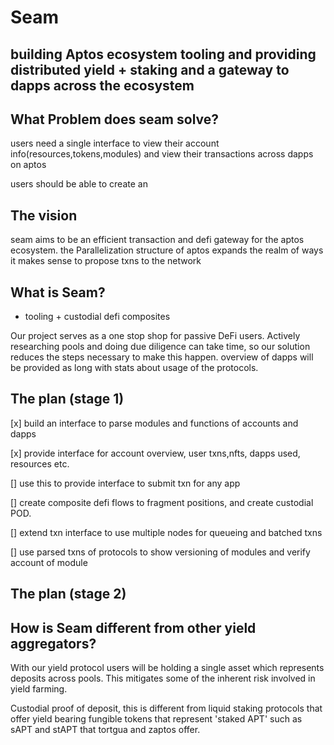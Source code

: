 <!-- 

                            
 ####  ######   ##   #    # 
#      #       #  #  ##  ## 
 ####  #####  #    # # ## # 
     # #      ###### #    # 
#    # #      #    # #    # 
 ####  ###### #    # #    #                        
                 
    
 -->


# Seam

 ## building Aptos ecosystem tooling and providing distributed yield + staking and a gateway to dapps across the ecosystem

## What Problem does seam solve?



users need a single interface to view their account info(resources,tokens,modules) and view their transactions across dapps on aptos

users should be able to create an

## The vision

seam aims to be an efficient transaction and defi gateway for the aptos ecosystem.
the Parallelization structure of aptos expands the realm of ways it makes sense to propose txns to the network

## What is Seam?

- tooling + custodial defi composites 

Our project serves as a one stop shop for passive DeFi users. Actively researching pools and doing due diligence can take time, so our solution reduces the steps necessary to make this happen. overview of dapps will be provided as long with stats about usage of the protocols.

## The plan (stage 1)

[x] build an interface to parse modules and functions of accounts and dapps

[x] provide interface for account overview, user txns,nfts, dapps used, resources etc.

[] use this to provide interface to submit txn for any app

[] create composite defi flows to fragment positions, and create custodial POD.

[] extend txn interface to use multiple nodes for queueing and batched txns

[] use parsed txns of protocols to show versioning of modules and verify account of module

## The plan (stage 2)

## How is Seam different from other yield aggregators?

With our yield protocol users will be holding a single asset which represents deposits across pools. This mitigates some of the inherent risk involved in yield farming.

Custodial proof of deposit, this is different from liquid staking protocols that offer yield bearing fungible tokens that represent 'staked APT' such as sAPT and stAPT that tortgua and zaptos offer.


